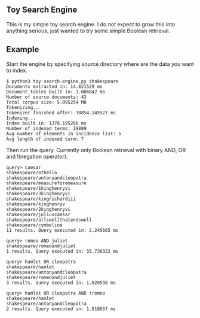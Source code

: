 ## Toy Search Engine

This is my simple toy search engine. I do not expect to grow this into anything
serious, just wanted to try some simple Boolean retrieval.


## Example

Start the engine by specifying source directory where are the data you want to index.

    $ python3 toy-search-engine.py shakespeare
    Documents extracted in: 14.821529 ms
    Document tables built in: 1.006842 ms
    Number of source documents: 43
    Total corpus size: 5.095254 MB
    Tokenizing...
    Tokenizer finished after: 10854.145527 ms
    Indexing...
    Index built in: 1378.195286 ms
    Number of indexed terms: 19889
    Avg number of elements in incidence list: 5
    Avg length of indexed term: 7

Then run the query. Currently only Boolean retrieval with binary AND, OR and !(negation operator):

    query> caesar
    shakespeare/othello
    shakespeare/antonyandcleopatra
    shakespeare/measureforemeasure
    shakespeare/1kinghenryvi
    shakespeare/3kinghenryvi
    shakespeare/kingrichardiii
    shakespeare/kinghenryv
    shakespeare/2kinghenryvi
    shakespeare/juliuscaesar
    shakespeare/allswellthatendswell
    shakespeare/cymbeline
    11 results. Query executed in: 2.245665 ms

    query> romeo AND juliet
    shakespeare/romeoandjuliet
    1 results. Query executed in: 35.736322 ms

    query> hamlet OR cleopatra
    shakespeare/hamlet
    shakespeare/antonyandcleopatra
    shakespeare/romeoandjuliet
    3 results. Query executed in: 1.028538 ms

    query> hamlet OR cleopatra AND !romeo
    shakespeare/hamlet
    shakespeare/antonyandcleopatra
    2 results. Query executed in: 1.818657 ms
